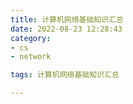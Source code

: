 ```yaml
---
title: 计算机网络基础知识汇总
date: 2022-08-23 12:28:43
category:
- cs
- network

tags: 计算机网络基础知识汇总

---
```


<script src="/assets/js/vendor/jquery-1.12.4.min.js"></script>
<script src="/assets/js/jquery/jquery.media.js"></script>

<div>
    <a id="media" style="width: 100%; " href="/images/cs/network/计算机网络基础知识汇总.pdf"></a>
</div>

<script type="text/javascript">
    $("#media").media({width:'100%', height:'900px'});
    console.log('完成')
</script>